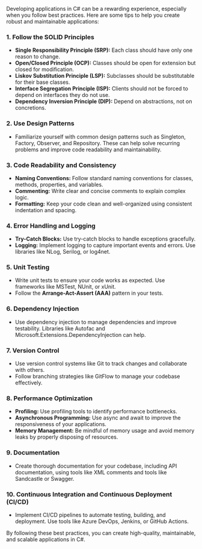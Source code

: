 Developing applications in C# can be a rewarding experience, especially when you follow best practices. Here are some tips to help you create robust and maintainable applications:

### **1. Follow the SOLID Principles**
- **Single Responsibility Principle (SRP):** Each class should have only one reason to change.
- **Open/Closed Principle (OCP):** Classes should be open for extension but closed for modification.
- **Liskov Substitution Principle (LSP):** Subclasses should be substitutable for their base classes.
- **Interface Segregation Principle (ISP):** Clients should not be forced to depend on interfaces they do not use.
- **Dependency Inversion Principle (DIP):** Depend on abstractions, not on concretions.

### **2. Use Design Patterns**
- Familiarize yourself with common design patterns such as Singleton, Factory, Observer, and Repository. These can help solve recurring problems and improve code readability and maintainability.

### **3. Code Readability and Consistency**
- **Naming Conventions:** Follow standard naming conventions for classes, methods, properties, and variables.
- **Commenting:** Write clear and concise comments to explain complex logic.
- **Formatting:** Keep your code clean and well-organized using consistent indentation and spacing.

### **4. Error Handling and Logging**
- **Try-Catch Blocks:** Use try-catch blocks to handle exceptions gracefully.
- **Logging:** Implement logging to capture important events and errors. Use libraries like NLog, Serilog, or log4net.

### **5. Unit Testing**
- Write unit tests to ensure your code works as expected. Use frameworks like MSTest, NUnit, or xUnit.
- Follow the **Arrange-Act-Assert (AAA)** pattern in your tests.

### **6. Dependency Injection**
- Use dependency injection to manage dependencies and improve testability. Libraries like Autofac and Microsoft.Extensions.DependencyInjection can help.

### **7. Version Control**
- Use version control systems like Git to track changes and collaborate with others.
- Follow branching strategies like GitFlow to manage your codebase effectively.

### **8. Performance Optimization**
- **Profiling:** Use profiling tools to identify performance bottlenecks.
- **Asynchronous Programming:** Use async and await to improve the responsiveness of your applications.
- **Memory Management:** Be mindful of memory usage and avoid memory leaks by properly disposing of resources.

### **9. Documentation**
- Create thorough documentation for your codebase, including API documentation, using tools like XML comments and tools like Sandcastle or Swagger.

### **10. Continuous Integration and Continuous Deployment (CI/CD)**
- Implement CI/CD pipelines to automate testing, building, and deployment. Use tools like Azure DevOps, Jenkins, or GitHub Actions.

By following these best practices, you can create high-quality, maintainable, and scalable applications in C#. 